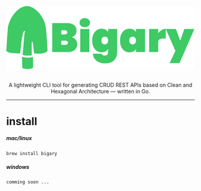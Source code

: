 <div align="center">

  <img src="misc/readme/bigary.svg" />

</br>
</br>

A lightweight CLI tool for generating CRUD REST APIs based on Clean and Hexagonal Architecture — written in Go.
</div>

---
# install

##### mac/linux

```zsh
brew install bigary
```

##### windows

```zsh
comming soon ...
```
